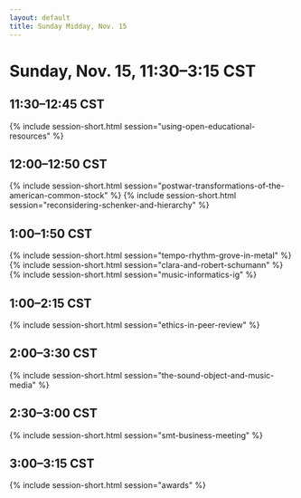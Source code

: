 ```yaml
---
layout: default
title: Sunday Midday, Nov. 15
---
```


# Sunday, Nov. 15, 11:30–3:15 CST


## 11:30–12:45 CST
{% include session-short.html session="using-open-educational-resources" %}

## 12:00–12:50 CST
{% include session-short.html session="postwar-transformations-of-the-american-common-stock" %}
{% include session-short.html session="reconsidering-schenker-and-hierarchy" %}

## 1:00–1:50 CST
{% include session-short.html session="tempo-rhythm-grove-in-metal" %}
{% include session-short.html session="clara-and-robert-schumann" %}
{% include session-short.html session="music-informatics-ig" %}

## 1:00–2:15 CST
{% include session-short.html session="ethics-in-peer-review" %}

## 2:00–3:30 CST
{% include session-short.html session="the-sound-object-and-music-media" %}

## 2:30–3:00 CST
{% include session-short.html session="smt-business-meeting" %}

## 3:00–3:15 CST
{% include session-short.html session="awards" %}
